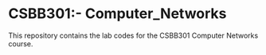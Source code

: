 # CSBB301:- Computer_Networks
This repository contains the lab codes for the CSBB301 Computer Networks course.
